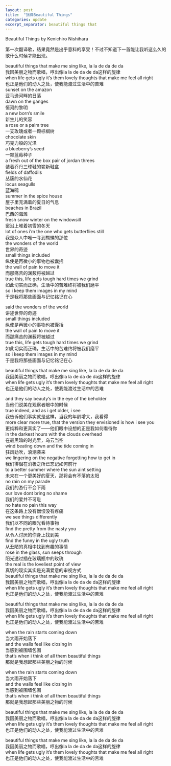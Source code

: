 ```yaml
---
layout: post
title:  "拙译Beautiful Things"
categories: update
excerpt_separator: beautiful things that
---
```


Beautiful Things by Kenichiro Nishihara

第一次翻译歌，结果竟然是出乎意料的享受！不过不知道下一首能让我听这么久的歌什么时候才能出现。


beautiful things that make me sing like, la la de da de da  
我因美丽之物而歌唱，哼出像la la de da de da这样的旋律  
when life gets ugly it’s them lovely thoughts that make me feel all right  
也正是他们的动人之处，使我能渡过生活中的苦难  
sunset on the amazon  
亚马逊河畔的日落  
dawn on the ganges  
恒河的黎明  
a new born’s smile  
新生儿的笑容  
a rose or a palm tree  
一支玫瑰或者一颗棕榈树  
chocolate skin  
巧克力般的光泽  
a blueberry’s seed  
一颗蓝莓种子  
a fresh out of the box pair of jordan threes  
装着乔丹三球鞋的崭新鞋盒  
fields of daffodils  
丛簇的水仙花  
locus seagulls   
蓝海鸥  
summer in the spice house  
屋子里充满着的夏日的气息  
beaches in Brazil  
巴西的海滩  
fresh snow winter on the windowsill  
窗沿上堆着初雪的冬天  
lot of ones i’m the one who gets butterflies still  
我是众人中唯一寻到蝴蝶的那位  
the wonders of the world  
世界的奇迹  
small things included  
纵使是再微小的事物也被囊括  
the wall of pain to move it  
而那痛苦的渊薮将被越过  
true this, life gets tough hard times we grind  
如此切实而正确，生活中的苦难终将被我们磨平  
so i keep them images in my mind  
于是我将那些画面与记忆铭记在心  

said the wonders of the world  
讲述世界的奇迹  
small things included  
纵使是再微小的事物也被囊括  
the wall of pain to move it  
而那痛苦的渊薮将被越过  
true this, life gets tough hard times we grind  
如此切实而正确，生活中的苦难终将被我们磨平  
so i keep them images in my mind  
于是我将那些画面与记忆铭记在心  

beautiful things that make me sing like, la la de da de da  
我因美丽之物而歌唱，哼出像la la de da de da这样的旋律  
when life gets ugly it’s them lovely thoughts that make me feel all right  
也正是他们的动人之处，使我能渡过生活中的苦难  

and they say beauty’s in the eye of the beholder  
当他们说美在观察者眼中的时候  
true indeed, and as i get older, i see  
我告诉他们事实就是这样，当我的年龄增大，我看得  
more clear more true, that the version they envisioned is how i see you  
更纯粹和更真实了——他们眼中设想的正是我如何看待你  
in the darkest hours with the clouds overhead  
在最黑暗的时光里，乌云当空  
wind beating down and the tide coming in  
狂风劲吹，浪潮袭来  
we lingering on the negative forgetting how to get in  
我们徘徊在消极之所已忘记如何前行  
to a better summer where the sun aint setting  
未来在一个更美好的夏天，那将会有不落的太阳  
no rain on my parade  
我们的游行不会下雨  
our love dont bring no shame  
我们的爱并不可耻  
no hate no pain this way  
在这条路上没有憎恨没有疼痛  
we see things differently  
我们以不同的眼光看待事物  
find the pretty from the nasty you  
从令人讨厌的你身上找到美  
find the funny in the ugly truth  
从丑陋的真相中找到有趣的事情  
rose in the glass, sun seeps through  
阳光透过插在玻璃瓶中的玫瑰  
the real is the loveliest point of view  
真切的现实其实是充满爱意的审视方式  
beautiful things that make me sing like, la la de da de da  
我因美丽之物而歌唱，哼出像la la de da de da这样的旋律  
when life gets ugly it’s them lovely thoughts that make me feel all right  
也正是他们的动人之处，使我能渡过生活中的苦难  

beautiful things that make me sing like, la la de da de da  
我因美丽之物而歌唱，哼出像la la de da de da这样的旋律  
when life gets ugly it’s them lovely thoughts that make me feel all right  
也正是他们的动人之处，使我能渡过生活中的苦难  

when the rain starts coming down  
当大雨开始落下  
and the walls feel like closing in  
当感到被围墙包围  
that’s when i think of all them beautiful things  
那就是我想起那些美丽之物的时候  

when the rain starts coming down  
当大雨开始落下  
and the walls feel like closing in  
当感到被围墙包围  
that’s when i think of all them beautiful things  
那就是我想起那些美丽之物的时候  

beautiful things that make me sing like, la la de da de da  
我因美丽之物而歌唱，哼出像la la de da de da这样的旋律  
when life gets ugly it’s them lovely thoughts that make me feel all right  
也正是他们的动人之处，使我能渡过生活中的苦难  

beautiful things that make me sing like, la la de da de da  
我因美丽之物而歌唱，哼出像la la de da de da这样的旋律  
when life gets ugly it’s them lovely thoughts that make me feel all right  
也正是他们的动人之处，使我能渡过生活中的苦难  